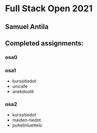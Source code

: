 # Full Stack Open 2021
## Samuel Antila

## Completed assignments:

### osa0
### osa1
* kurssitiedot
* unicafe
* anekdootit
### osa2
* kurssitiedot
* maiden-tiedot
* puhelinluettelo
